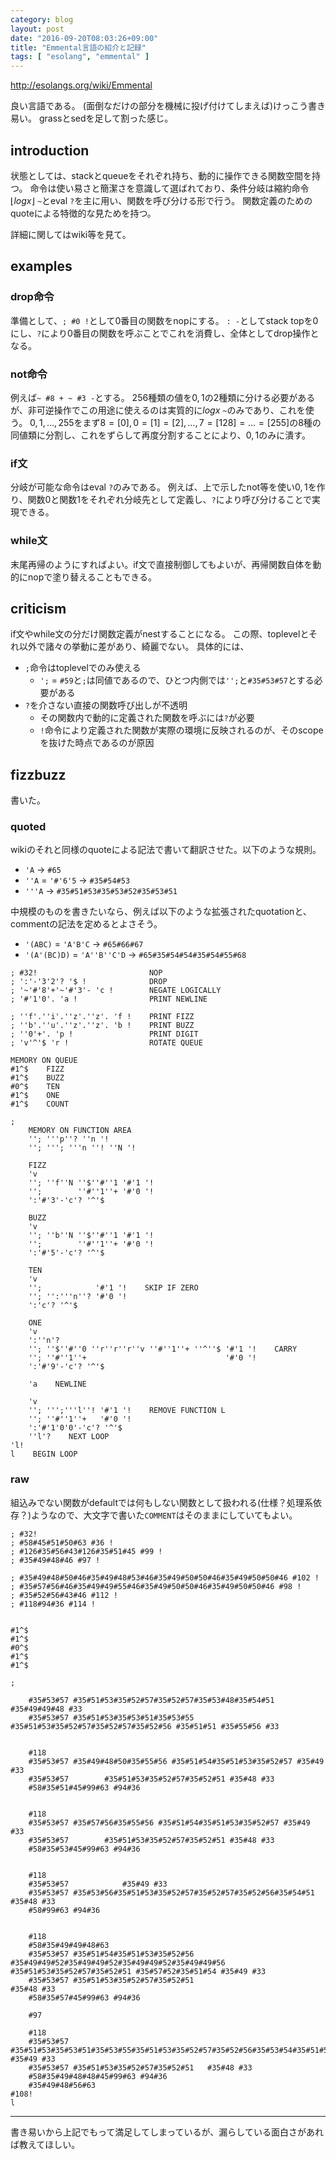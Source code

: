 ```yaml
---
category: blog
layout: post
date: "2016-09-20T08:03:26+09:00"
title: "Emmental言語の紹介と記録"
tags: [ "esolang", "emmental" ]
---
```


<http://esolangs.org/wiki/Emmental>

良い言語である。
(面倒なだけの部分を機械に投げ付けてしまえば)けっこう書き易い。
grassとsedを足して割った感じ。

## introduction

状態としては、stackとqueueをそれぞれ持ち、動的に操作できる関数空間を持つ。
命令は使い易さと簡潔さを意識して選ばれており、条件分岐は縮約命令 $\lfloor log x \rfloor$ `~`とeval `?`を主に用い、関数を呼び分ける形で行う。
関数定義のためのquoteによる特徴的な見ためを持つ。

詳細に関してはwiki等を見て。

## examples

### drop命令

準備として、`; #0 !`として$0$番目の関数をnopにする。
`: -`としてstack topを$0$にし、`?`により$0$番目の関数を呼ぶことでこれを消費し、全体としてdrop操作となる。

### not命令

例えば`~ #8 + ~ #3 -`とする。
$256$種類の値を$0,1$の$2$種類に分ける必要があるが、非可逆操作でこの用途に使えるのは実質的に$log x$ `~`のみであり、これを使う。
$0, 1, \dots, 255$をまず$8 = [0], 0 = [1] = [2], \dots, 7 = [128] = \dots = [255]$の$8$種の同値類に分割し、これをずらして再度分割することにより、$0, 1$のみに潰す。

### if文

分岐が可能な命令はeval `?`のみである。
例えば、上で示したnot等を使い$0,1$を作り、関数$0$と関数$1$をそれぞれ分岐先として定義し、`?`により呼び分けることで実現できる。

### while文

末尾再帰のようにすればよい。if文で直接制御してもよいが、再帰関数自体を動的にnopで塗り替えることもできる。

## criticism

if文やwhile文の分だけ関数定義がnestすることになる。
この際、toplevelとそれ以外で諸々の挙動に差があり、綺麗でない。
具体的には、

-   `;`命令はtoplevelでのみ使える
    -   `';` $=$ `#59`と`;`は同値であるので、ひとつ内側では`'';`と`#35#53#57`とする必要がある
-   `?`を介さない直接の関数呼び出しが不透明
    -   その関数内で動的に定義された関数を呼ぶには`?`が必要
    -   `!`命令により定義された関数が実際の環境に反映されるのが、そのscopeを抜けた時点であるのが原因

## fizzbuzz

書いた。

### quoted

wikiのそれと同様のquoteによる記法で書いて翻訳させた。以下のような規則。

-   `'A` $\to$ `#65`
-   `''A` $=$ `'#'6'5` $\to$ `#35#54#53`
-   `'''A` $\to$ `#35#51#53#35#53#52#35#53#51`

中規模のものを書きたいなら、例えば以下のような拡張されたquotationと、commentの記法を定めるとよさそう。

-   `'(ABC)` $=$ `'A'B'C` $\to$ `#65#66#67`
-   `'(A'(BC)D)` $=$ `'A''B''C'D` $\to$ `#65#35#54#54#35#54#55#68`

```
; #32!                         NOP
; ':'-'3'2'? '$ !              DROP
; '~'#'8'+'~'#'3'- 'c !        NEGATE LOGICALLY
; '#'1'0'. 'a !                PRINT NEWLINE

; ''f'.''i'.''z'.''z'. 'f !    PRINT FIZZ
; ''b'.''u'.''z'.''z'. 'b !    PRINT BUZZ
; ''0'+'. 'p !                 PRINT DIGIT
; 'v'^'$ 'r !                  ROTATE QUEUE

MEMORY ON QUEUE
#1^$    FIZZ
#1^$    BUZZ
#0^$    TEN
#1^$    ONE
#1^$    COUNT

;
    MEMORY ON FUNCTION AREA
    ''; '''p''? ''n '!
    ''; '''; '''n ''! ''N '!

    FIZZ
    'v
    ''; ''f''N ''$''#''1 '#'1 '!
    '';        ''#''1''+ '#'0 '!
    ':'#'3'-'c'? '^'$

    BUZZ
    'v
    ''; ''b''N ''$''#''1 '#'1 '!
    '';        ''#''1''+ '#'0 '!
    ':'#'5'-'c'? '^'$

    TEN
    'v
    '';            '#'1 '!    SKIP IF ZERO
    ''; '':'''n''? '#'0 '!
    ':'c'? '^'$

    ONE
    'v
    ':''n'?
    ''; ''$''#''0 ''r''r''r''v ''#''1''+ ''^''$ '#'1 '!    CARRY
    ''; ''#''1''+                               '#'0 '!
    ':'#'9'-'c'? '^'$

    'a    NEWLINE

    'v
    ''; ''';'''l''! '#'1 '!    REMOVE FUNCTION L
    ''; ''#''1''+   '#'0 '!
    ':'#'1'0'0'-'c'? '^'$
    ''l'?    NEXT LOOP
'l!
l    BEGIN LOOP
```

### raw

組込みでない関数がdefaultでは何もしない関数として扱われる(仕様？処理系依存？)ようなので、大文字で書いた`COMMENT`はそのままにしていてもよい。

```
; #32!
; #58#45#51#50#63 #36 !
; #126#35#56#43#126#35#51#45 #99 !
; #35#49#48#46 #97 !

; #35#49#48#50#46#35#49#48#53#46#35#49#50#50#46#35#49#50#50#46 #102 !
; #35#57#56#46#35#49#49#55#46#35#49#50#50#46#35#49#50#50#46 #98 !
; #35#52#56#43#46 #112 !
; #118#94#36 #114 !


#1^$
#1^$
#0^$
#1^$
#1^$

;

    #35#53#57 #35#51#53#35#52#57#35#52#57#35#53#48#35#54#51 #35#49#49#48 #33
    #35#53#57 #35#51#53#35#53#51#35#53#55 #35#51#53#35#52#57#35#52#57#35#52#56 #35#51#51 #35#55#56 #33


    #118
    #35#53#57 #35#49#48#50#35#55#56 #35#51#54#35#51#53#35#52#57 #35#49 #33
    #35#53#57        #35#51#53#35#52#57#35#52#51 #35#48 #33
    #58#35#51#45#99#63 #94#36


    #118
    #35#53#57 #35#57#56#35#55#56 #35#51#54#35#51#53#35#52#57 #35#49 #33
    #35#53#57        #35#51#53#35#52#57#35#52#51 #35#48 #33
    #58#35#53#45#99#63 #94#36


    #118
    #35#53#57            #35#49 #33
    #35#53#57 #35#53#56#35#51#53#35#52#57#35#52#57#35#52#56#35#54#51 #35#48 #33
    #58#99#63 #94#36


    #118
    #58#35#49#49#48#63
    #35#53#57 #35#51#54#35#51#53#35#52#56 #35#49#49#52#35#49#49#52#35#49#49#52#35#49#49#56 #35#51#53#35#52#57#35#52#51 #35#57#52#35#51#54 #35#49 #33
    #35#53#57 #35#51#53#35#52#57#35#52#51                               #35#48 #33
    #58#35#57#45#99#63 #94#36

    #97

    #118
    #35#53#57 #35#51#53#35#53#51#35#53#55#35#51#53#35#52#57#35#52#56#35#53#54#35#51#51 #35#49 #33
    #35#53#57 #35#51#53#35#52#57#35#52#51   #35#48 #33
    #58#35#49#48#48#45#99#63 #94#36
    #35#49#48#56#63
#108!
l
```

---

書き易いから上記でもって満足してしまっているが、漏らしている面白さがあれば教えてほしい。
